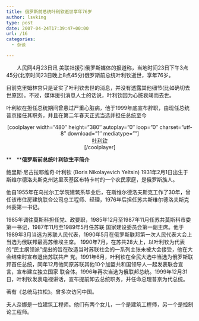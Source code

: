 ```yaml
---
title: 俄罗斯前总统叶利钦逝世享年76岁
author: lsvking
type: post
date: 2007-04-24T17:39:47+00:00
url: /16
categories:
  - 杂谈

---
```

　　人民网4月23日讯 美联社援引俄罗斯媒体的报道称，当地时间23日下午3点45分(北京时间23日晚上8点45分)俄罗斯前总统叶利钦逝世，享年76岁。

目前克里姆林宫只是证实了叶利钦去世的消息，并没有透露其他细节(比如确切去世原因)。不过，媒体援引消息人士的话说，叶利钦因为心脏衰竭而去世。

叶利钦在担任总统期间曾患过严重心脏病，他于1999年底宣布辞职，由现任总统普京接任其职务，并且在第二年春天正式当选并担任总统至今

<center>
  [coolplayer width=&#8221;480&#8243; height=&#8221;380&#8243; autoplay=&#8221;0&#8243; loop=&#8221;0&#8243; charset=&#8221;utf-8&#8243; download=&#8221;1&#8243; mediatype=&#8221;&#8221;]<br /> <a href="http://img.ku6.com/common/V2.0.1.swf?vid=_RmK4jx8b7t5r4x1">叶利钦</a><br /> [/coolplayer]
</center>

**　****俄罗斯前总统叶利钦生平简介**

鲍里斯·尼古拉耶维奇·叶利钦 (Boris Nikolayevich Yeltsin) 1931年2月1日出生于斯维尔德洛夫斯克州达里茨基区布特卡村的一个农民家庭，是俄罗斯族人。

他自1955年在乌拉尔工学院建筑系毕业后，在斯维尔德洛夫斯克工作了30年，曾任该市住房建筑联合公司总工程师、经理，1976年后担任苏共斯维尔德洛夫斯克州委第一书记。

1985年调往莫斯科担任党、政要职，1985年12月至1987年11月任苏共莫斯科市委第一书记，1987年11月至1989年5月任苏联 国家建设委员会第一副主席。他于1989年3月当选为苏联人民代表，1990年5月在俄罗斯联邦第一次人民代表大会上当选为俄联邦最高苏维埃主席。 1990年7月，在苏共28大上，以叶利钦为代表的“民主纲领派”提出的旨在改造当时苏联社会的一系列主张未被大会接受，他在大会结束时宣布退出苏联共产 党。1991年6月，叶利钦在全民大选中当选为俄罗斯联邦首任总统，同年12月他同原苏联其他10个加盟共和国领导人一起发表联合宣言，宣布建立独立国家 联合体。1996年再次当选为俄联邦总统。1999年12月31日，叶利钦发表电视讲话，宣布提前卸去总统职务，并任命总理普京为代总统。

著有《总统马拉松》。曾多次访问中国。

夫人奈娜是一位建筑工程师。他们有两个女儿，一个是建筑工程师，另一个是控制论工程师。